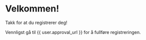 # Velkommen!

Takk for at du registrerer deg!

Vennligst gå til {{ user.approval_url }} for å fullføre registreringen.

